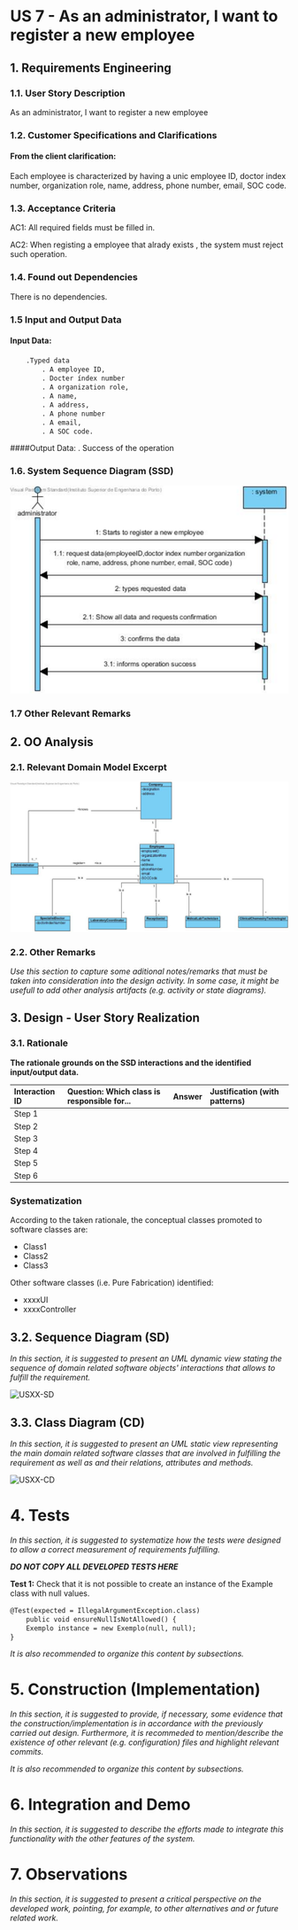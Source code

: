 # US 7 -  As an administrator, I want to register a new employee

## 1. Requirements Engineering

### 1.1. User Story Description

As an administrator, I want to register a new employee

### 1.2. Customer Specifications and Clarifications 

#### From the client clarification:
Each employee is characterized by having a unic employee ID, doctor index number, organization role, name, address, phone number, email, SOC code.

### 1.3. Acceptance Criteria

AC1: All required fields must be filled in.

AC2: When registing a employee that alrady exists , the system must reject such operation.

### 1.4. Found out Dependencies

There is no dependencies.

### 1.5 Input and Output Data
#### Input Data:
	
	 	.Typed data
			. A employee ID,
			. Docter índex number
			. A organization role,
			. A name,
			. A address,
			. A phone number 
			. A email,
			. A SOC code.
####Output Data:
			. Success of the operation



### 1.6. System Sequence Diagram (SSD)



![US7-SSD](SSD_US7.svg)


### 1.7 Other Relevant Remarks


## 2. OO Analysis

### 2.1. Relevant Domain Model Excerpt 

![US7-MD](US7-MD.svg)

### 2.2. Other Remarks

*Use this section to capture some aditional notes/remarks that must be taken into consideration into the design activity. In some case, it might be usefull to add other analysis artifacts (e.g. activity or state diagrams).* 



## 3. Design - User Story Realization 

### 3.1. Rationale

**The rationale grounds on the SSD interactions and the identified input/output data.**

| Interaction ID | Question: Which class is responsible for... | Answer  | Justification (with patterns)  |
|:-------------  |:--------------------- |:------------|:---------------------------- |
| Step 1  		 |							 |             |                              |
| Step 2  		 |							 |             |                              |
| Step 3  		 |							 |             |                              |
| Step 4  		 |							 |             |                              |
| Step 5  		 |							 |             |                              |
| Step 6  		 |							 |             |                              |              

### Systematization ##

According to the taken rationale, the conceptual classes promoted to software classes are: 

 * Class1
 * Class2
 * Class3

Other software classes (i.e. Pure Fabrication) identified: 
 * xxxxUI  
 * xxxxController

## 3.2. Sequence Diagram (SD)

*In this section, it is suggested to present an UML dynamic view stating the sequence of domain related software objects' interactions that allows to fulfill the requirement.* 

![USXX-SD](USXX-SD.svg)

## 3.3. Class Diagram (CD)

*In this section, it is suggested to present an UML static view representing the main domain related software classes that are involved in fulfilling the requirement as well as and their relations, attributes and methods.*

![USXX-CD](USXX-CD.svg)

# 4. Tests 
*In this section, it is suggested to systematize how the tests were designed to allow a correct measurement of requirements fulfilling.* 

**_DO NOT COPY ALL DEVELOPED TESTS HERE_**

**Test 1:** Check that it is not possible to create an instance of the Example class with null values. 

	@Test(expected = IllegalArgumentException.class)
		public void ensureNullIsNotAllowed() {
		Exemplo instance = new Exemplo(null, null);
	}

*It is also recommended to organize this content by subsections.* 

# 5. Construction (Implementation)

*In this section, it is suggested to provide, if necessary, some evidence that the construction/implementation is in accordance with the previously carried out design. Furthermore, it is recommeded to mention/describe the existence of other relevant (e.g. configuration) files and highlight relevant commits.*

*It is also recommended to organize this content by subsections.* 

# 6. Integration and Demo 

*In this section, it is suggested to describe the efforts made to integrate this functionality with the other features of the system.*


# 7. Observations

*In this section, it is suggested to present a critical perspective on the developed work, pointing, for example, to other alternatives and or future related work.*






